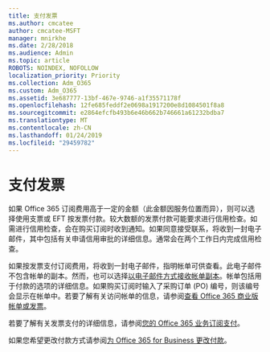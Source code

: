 ```yaml
---
title: 支付发票
ms.author: cmcatee
author: cmcatee-MSFT
manager: mnirkhe
ms.date: 2/28/2018
ms.audience: Admin
ms.topic: article
ROBOTS: NOINDEX, NOFOLLOW
localization_priority: Priority
ms.collection: Adm_O365
ms.custom: Adm_O365
ms.assetid: 3e687777-13bf-467e-9746-a1f35571178f
ms.openlocfilehash: 12fe685feddf2e0698a1917200e8d1084501f8a8
ms.sourcegitcommit: e2864efcfb493b6e46b662b746661a61232bdba7
ms.translationtype: MT
ms.contentlocale: zh-CN
ms.lasthandoff: 01/24/2019
ms.locfileid: "29459782"
---
```

# <a name="pay-by-invoice"></a>支付发票

如果 Office 365 订阅费用高于一定的金额（此金额因服务位置而异），则可以选择使用支票或 EFT 按发票付款。较大数额的发票付款可能要求进行信用检查。如需进行信用检查，会在购买订阅时收到通知。如果同意接受联系，将收到一封电子邮件，其中包括有关申请信用审批的详细信息。通常会在两个工作日内完成信用检查。
  
如果按发票支付订阅费用，将收到一封电子邮件，指明帐单可供查看。此电子邮件不包含帐单的副本。然而，也可以选择[以电子邮件方式接收帐单副本](https://support.office.com/article/734f4aab-df2d-4e9b-8cb1-691910bde216)。帐单包括用于付款的选项的详细信息。如果购买订阅时输入了采购订单 (PO) 编号，则该编号会显示在帐单中。若要了解有关访问帐单的信息，请参阅[查看 Office 365 商业版帐单或发票](https://support.office.com/article/2ae3ea58-4fce-4592-91d6-46e9ae3ec218)。
  
若要了解有关发票支付的详细信息，请参阅[您的 Office 365 业务订阅支付](https://support.office.com/article/734f4aab-df2d-4e9b-8cb1-691910bde216)。
  
如果您希望更改付款方式请参阅[为 Office 365 for Business 更改付款](https://support.office.com/article/8652f539-3123-4a8f-b9bd-6aa2f0e0372d)。
  

